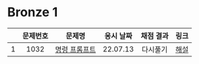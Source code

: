 # Bronze 1
||문제번호|문제명|응시 날짜|채점 결과|링크|
|:-:|:--:|:--:|:---:|:---:|:-|
|1|1032|[명령 프롬프트](./1032.js)|22.07.13|다시풀기|[해설](https://velog.io/@muz/%EB%B0%B1%EC%A4%80node.js-1032%EB%B2%88-%EB%AA%85%EB%A0%B9-%ED%94%84%EB%A1%AC%ED%94%84%ED%8A%B8)|
